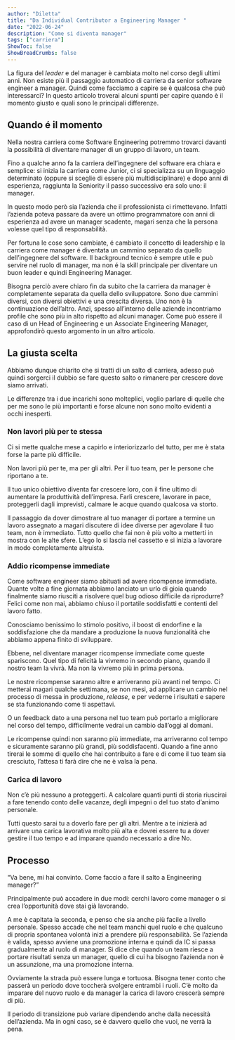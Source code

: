 ```yaml
---
author: "Diletta"
title: "Da Individual Contributor a Engineering Manager "
date: "2022-06-24"
description: "Come si diventa manager"
tags: ["carriera"]
ShowToc: false
ShowBreadCrumbs: false
---
```


La figura del _leader_ e del manager è cambiata molto nel corso degli ultimi anni. Non esiste più il passaggio automatico di carriera da senior software engineer a manager. 
Quindi come facciamo a capire se è qualcosa che può interessarci? 
In questo articolo troverai alcuni spunti per capire quando è il momento giusto e quali sono le principali differenze.


## Quando é il momento
Nella nostra carriera come Software Engineering potremmo trovarci davanti la possibilità di diventare manager di un gruppo di lavoro, un team.
 
Fino a qualche anno fa la carriera dell’ingegnere del software era chiara e semplice: si inizia la carriera come Junior, ci si specializza su un linguaggio determinato (oppure si sceglie di essere più multidisciplinare) e dopo anni di esperienza, raggiunta la Seniority il passo successivo era solo uno: il manager.

In questo modo però sia l’azienda che il professionista ci rimettevano. Infatti l’azienda poteva passare da avere un ottimo programmatore con anni di esperienza ad avere un manager scadente, magari senza che la persona volesse quel tipo di responsabilità.

Per fortuna le cose sono cambiate, é cambiato il concetto di leadership e la carriera come manager é diventata un cammino separato da quello dell’ingegnere del software. 
Il background tecnico è sempre utile e può servire nel ruolo di manager, ma non é la skill principale per diventare un buon leader e quindi Engineering Manager.

Bisogna perciò avere chiaro fin da subito che la carriera da manager è completamente separata da quella dello sviluppatore. Sono due cammini diversi, con diversi obiettivi e una crescita diversa. Uno non è la continuazione dell’altro. 
Anzi, spesso all’interno delle aziende incontriamo profile che sono più in alto rispetto ad alcuni manager. Come può essere il caso di un Head of Engineering e un Associate Engineering Manager, approfondirò questo argomento in un altro articolo.

## La giusta scelta 
Abbiamo dunque chiarito che si tratti di un salto di carriera, adesso può quindi sorgerci il dubbio se fare questo salto o rimanere per crescere dove siamo arrivati. 

Le differenze tra i due incarichi sono molteplici, voglio parlare di quelle che per me sono le più importanti e forse alcune non sono molto evidenti a occhi inesperti. 

### Non lavori più per te stessa
Ci si mette qualche mese a capirlo e interiorizzarlo del tutto, per me è stata forse la parte più difficile.

Non lavori più per te, ma per gli altri. Per il tuo team, per le persone che riportano a te. 

Il tuo unico obiettivo diventa far crescere loro, con il fine ultimo di aumentare la produttività dell’impresa. 
Farli crescere, lavorare in pace, proteggerli dagli imprevisti, calmare le acque quando qualcosa va storto. 

Il passaggio da dover dimostrare al tuo manager di portare a termine un lavoro assegnato a magari discutere di idee diverse per agevolare il tuo team, non è immediato. 
Tutto quello che fai non è più volto a metterti in mostra con le alte sfere. L’ego lo si lascia nel cassetto e si inizia a lavorare in modo completamente altruista. 

### Addio ricompense immediate
Come software engineer siamo abituati ad avere ricompense immediate. 
Quante volte a fine giornata abbiamo lanciato un urlo di gioia quando finalmente siamo riusciti a risolvere quel bug odioso difficile da riprodurre? 
Felici come non mai, abbiamo chiuso il portatile soddisfatti e contenti del lavoro fatto. 

Conosciamo benissimo lo stimolo positivo, il boost di endorfine e la soddisfazione che da mandare a produzione la nuova funzionalità che abbiamo appena finito di sviluppare. 

Ebbene, nel diventare manager ricompense immediate come queste spariscono. 
Quel tipo di felicità la vivremo in secondo piano, quando il nostro team la vivrà. Ma non la vivremo più in prima persona. 

Le nostre ricompense saranno altre e arriveranno più avanti nel tempo. 
Ci metterai magari qualche settimana, se non mesi, ad applicare un cambio nel processo di messa in produzione, _release_, e per vederne i risultati e sapere se sta funzionando come ti aspettavi. 

O un feedback dato a una persona nel tuo team può portarlo a migliorare nel corso del tempo, difficilmente vedrai un cambio dall’oggi al domani. 

Le ricompense quindi non saranno più immediate, ma arriveranno col tempo e sicuramente saranno più grandi, più soddisfacenti. Quando a fine anno tirerai le somme di quello che hai contribuito a fare e di come il tuo team sia cresciuto, l’attesa ti farà dire che ne è valsa la pena. 

### Carica di lavoro
Non c’è più nessuno a proteggerti. A calcolare quanti punti di storia riuscirai a fare tenendo conto delle vacanze, degli impegni o del tuo stato d’animo personale. 

Tutti questo sarai tu a doverlo fare per gli altri. 
Mentre a te inizierà ad arrivare una carica lavorativa molto più alta e dovrei essere tu a dover gestire il tuo tempo e ad imparare quando necessario a dire No. 

## Processo 
“Va bene, mi hai convinto. Come faccio a fare il salto a Engineering manager?” 

Principalmente può accadere in due modi: cerchi lavoro come manager o si crea l’opportunità dove stai già lavorando. 

A me è capitata la seconda, e penso che sia anche più facile a livello personale. 
Spesso accade che nel team manchi quel ruolo e che qualcuno di propria spontanea volontà inizi a prendere più responsabilità. 
Se l’azienda è valida, spesso avviene una promozione interna e quindi da IC si passa gradualmente al ruolo di manager. 
Si dice che quando un team riesce a portare risultati senza un manager, quello di cui ha bisogno l’azienda non è un assunzione, ma una promozione interna. 

Ovviamente la strada può essere lunga e tortuosa. Bisogna tener conto che passerà un periodo dove toccherà svolgere entrambi i ruoli. C’è molto da imparare del nuovo ruolo e da manager la carica di lavoro crescerà sempre di più. 

Il periodo di transizione può variare dipendendo anche dalla necessità dell’azienda. Ma in ogni caso, se è davvero quello che vuoi, ne verrà la pena. 
